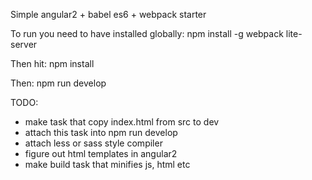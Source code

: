 Simple angular2 + babel es6 + webpack starter

To run you need to have installed globally:
npm install -g webpack lite-server

Then hit:
npm install

Then:
npm run develop

TODO:
- make task that copy index.html from src to dev
- attach this task into npm run develop
- attach less or sass style compiler
- figure out html templates in angular2
- make build task that minifies js, html etc
